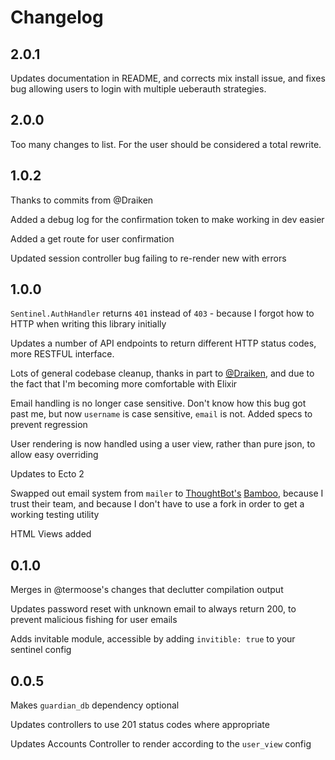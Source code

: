 # Changelog
## 2.0.1
Updates documentation in README, and corrects mix install issue, and
fixes bug allowing users to login with multiple ueberauth strategies.

## 2.0.0
Too many changes to list. For the user should be considered a total
rewrite.

## 1.0.2
Thanks to commits from @Draiken

Added a debug log for the confirmation token to make working in dev
easier

Added a get route for user confirmation

Updated session controller bug failing to re-render new with errors

## 1.0.0
`Sentinel.AuthHandler` returns `401` instead of `403` - because I forgot
how to HTTP when writing this library initially

Updates a number of API endpoints to return different HTTP status
codes, more RESTFUL interface.

Lots of general codebase cleanup, thanks in part to
[@Draiken](https://github.com/Draiken), and due to the fact that I'm
becoming more comfortable with Elixir

Email handling is no longer case sensitive. Don't know how this bug got
past me, but now `username` is case sensitive, `email` is not. Added
specs to prevent regression

User rendering is now handled using a user view, rather than pure json,
to allow easy overriding

Updates to Ecto 2

Swapped out email system from `mailer` to
[ThoughtBot's](https://github.com/thoughtbot)
[Bamboo](https://github.com/thoughtbot/bamboo), because I trust their
team, and because I don't have to use a fork in order to get a working
testing utility

HTML Views added

## 0.1.0
Merges in @termoose's changes that declutter compilation output

Updates password reset with unknown email to always return 200, to
prevent malicious fishing for user emails

Adds invitable module, accessible by adding `invitible: true` to your
sentinel config

## 0.0.5
Makes `guardian_db` dependency optional

Updates controllers to use 201 status codes where appropriate

Updates Accounts Controller to render according to the `user_view`
config
